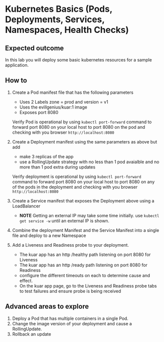 # Kubernetes Basics (Pods, Deployments, Services, Namespaces, Health Checks)

## Expected outcome

In this lab you will deploy some basic kubernetes resources for a sample application.

## How to

1. Create a Pod manifest file that has the following parameters
    * Uses 2 Labels zone = prod and version = v1
    * Uses the evillgenius/kuar:1 image
    * Exposes port 8080

    Verify Pod is operational by using ``kubectl port-forward`` command to forward port 8080 on your local host to port 8080 on the pod and checking with you browser ``http://localhost:8080``

3. Create a Deployment manifest using the same parameters as above but add
    * make 3 replicas of the app
    * use a RollingUpdate strategy with no less than 1 pod avaialble and no more than 1 pod extra during updates

    Verify deployment is operational by using ``kubectl port-forward`` command to forward port 8080 on your local host to port 8080 on any of the pods in the deployment and checking with you browser ``http://localhost:8080``

4. Create a Service manifest that exposes the Deployment above using a LoadBalancer
    *  **NOTE** Getting an external IP may take some time initially. use ``kubectl get service -w`` until an external IP is shown. 

5. Combine the deployment Manifest and the Service Manifest into a single file and deploy to a new Namespace

6. Add a Liveness and Readiness probe to your deployment.
    * The kuar app has an http /healthy path listening on port 8080 for Liveness
    * The kuar app has an http /ready path listening on port 8080 for Readiness
    * configure the different timeouts on each to determine cause and effect.
    * On the kuar app page, go to the Liveness and Readiness probe tabs to test failures and ensure probe is being received 


## Advanced areas to explore

1. Deploy a Pod that has multiple containers in a single Pod.
2. Change the image version of your deployment and cause a RollingUpdate.
3. Rollback an update
